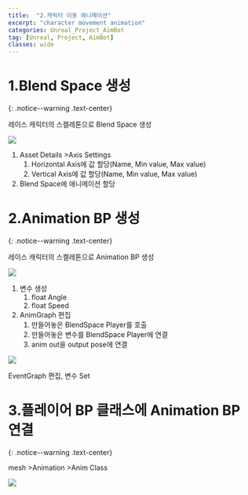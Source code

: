 ```yaml
---
title:  "2.캐릭터 이동 애니메이션"
excerpt: "character movement animation"
categories: Unreal_Project_AimBot
tag: [Unreal, Project, AimBot]
classes: wide
---
```


# 1.Blend Space 생성
{: .notice--warning .text-center}

레이스 캐릭터의 스켈레톤으로 Blend Space 생성

<img src="/img/unreal/aimbot/2_anim/locomotion.png"/>

1. Asset Details >Axis Settings
    1. Horizontal Axis에 값 할당(Name, Min value, Max value)
    2. Vertical Axis에 값 할당(Name, Min value, Max value)
2. Blend Space에 애니메이션 할당

# 2.Animation BP 생성
{: .notice--warning .text-center}

레이스 캐릭터의 스켈레톤으로 Animation BP 생성

<img src="/img/unreal/aimbot/2_anim/abpAnimGraph.png"/>

1. 변수 생성
    1. float Angle
    2. float Speed
2. AnimGraph 편집
    1. 만들어놓은 BlendSpace Player를 호출
    2. 만들어놓은 변수를 BlendSpace Player에 연결
    3. anim out을 output pose에 연결

<img src="/img/unreal/aimbot/2_anim/abpEventGraph.png"/>

EventGraph 편집, 변수 Set

# 3.플레이어 BP 클래스에 Animation BP 연결
{: .notice--warning .text-center}

mesh >Animation >Anim Class

<img src="/img/unreal/aimbot/2_anim/animClass.png"/>
